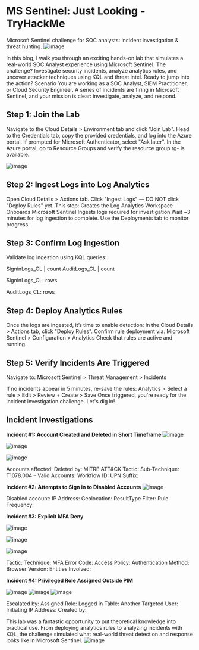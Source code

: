 # **MS Sentinel: Just Looking - TryHackMe**
Microsoft Sentinel challenge for SOC analysts: incident investigation & threat hunting.
![image](https://github.com/user-attachments/assets/b7d1a2bc-255e-457f-8a48-2cd5b5cb9c63)

In this blog, I walk you through an exciting hands-on lab that simulates a real-world SOC Analyst experience using Microsoft Sentinel. 
The challenge? Investigate security incidents, analyze analytics rules, and uncover attacker techniques using KQL and threat intel. 
Ready to jump into the action?
Scenario
You are working as a SOC Analyst, SIEM Practitioner, or Cloud Security Engineer. 
A series of incidents are firing in Microsoft Sentinel, and your mission is clear: investigate, analyze, and respond.


## **Step 1: Join the Lab**
Navigate to the Cloud Details > Environment tab and click "Join Lab".
Head to the Credentials tab, copy the provided credentials, and log into the Azure portal.
If prompted for Microsoft Authenticator, select "Ask later".
In the Azure portal, go to Resource Groups and verify the resource group rg-<labId> is available.

![image](https://github.com/user-attachments/assets/c0579264-ee60-4568-b212-758e9f5fdf0e)


## **Step 2: Ingest Logs into Log Analytics**
Open Cloud Details > Actions tab.
Click "Ingest Logs" — DO NOT click "Deploy Rules" yet.
This step:
Creates the Log Analytics Workspace
Onboards Microsoft Sentinel
Ingests logs required for investigation
Wait ~3 minutes for log ingestion to complete. Use the Deployments tab to monitor progress.

## **Step 3: Confirm Log Ingestion**
Validate log ingestion using KQL queries:

SigninLogs_CL | count
AuditLogs_CL | count

SigninLogs_CL:  rows

AuditLogs_CL:  rows

## **Step 4: Deploy Analytics Rules**
Once the logs are ingested, it’s time to enable detection:
In the Cloud Details > Actions tab, click "Deploy Rules".
Confirm rule deployment via:
Microsoft Sentinel > Configuration > Analytics
Check that rules are active and running.

## **Step 5: Verify Incidents Are Triggered**
Navigate to:
Microsoft Sentinel > Threat Management > Incidents

If no incidents appear in 5 minutes, re-save the rules:
Analytics > Select a rule > Edit > Review + Create > Save
Once triggered, you're ready for the incident investigation challenge. Let's dig in!

## **Incident Investigations**
**Incident #1: Account Created and Deleted in Short Timeframe**
![image](https://github.com/user-attachments/assets/bbe3f68e-0078-4432-a459-e8221d0ed7c5)


![image](https://github.com/user-attachments/assets/34cf02f2-f4da-467b-8036-811402d3d8ec)

![image](https://github.com/user-attachments/assets/3e51341e-2a5f-4d33-bc76-31f101be2013)


Accounts affected: 
Deleted by: 
MITRE ATT&CK Tactic: 
Sub-Technique: T1078.004 – Valid Accounts: 
Workflow ID:
UPN Suffix: 


**Incident #2: Attempts to Sign in to Disabled Accounts**
![image](https://github.com/user-attachments/assets/375622f5-0375-4dc4-b5de-b0bc8ad902a6)

Disabled account: 
IP Address: 
Geolocation: 
ResultType Filter: 
Rule Frequency: 

**Incident #3: Explicit MFA Deny**

![image](https://github.com/user-attachments/assets/57a5bc35-2fdd-494a-85ee-dbfadb680a52)

![image](https://github.com/user-attachments/assets/349016a8-9250-4031-92b0-9cad59abd77b)

![image](https://github.com/user-attachments/assets/5ec76b38-562d-466d-9fe6-40e883daebdc)

Tactic: 
Technique: 
MFA Error Code: 
Access Policy: 
Authentication Method: 
Browser Version: 
Entities Involved: 

**Incident #4: Privileged Role Assigned Outside PIM**

![image](https://github.com/user-attachments/assets/0d3237f9-b886-459d-9fbf-cc20171bc29b)
![image](https://github.com/user-attachments/assets/49b7c360-b9b0-4d20-8941-a6af0740a413)
![image](https://github.com/user-attachments/assets/c002048c-9533-4945-b94f-6ec2dce38cc5)


Escalated by: 
Assigned Role: 
Logged in Table: 
Another Targeted User: 
Initiating IP Address:
Created by: 

This lab was a fantastic opportunity to put theoretical knowledge into practical use. 
From deploying analytics rules to analyzing incidents with KQL, the challenge simulated what real-world threat detection and response looks like in Microsoft Sentinel.
![image](https://github.com/user-attachments/assets/bfd1bff9-f39b-4df5-8a13-9630b7325ddb)



